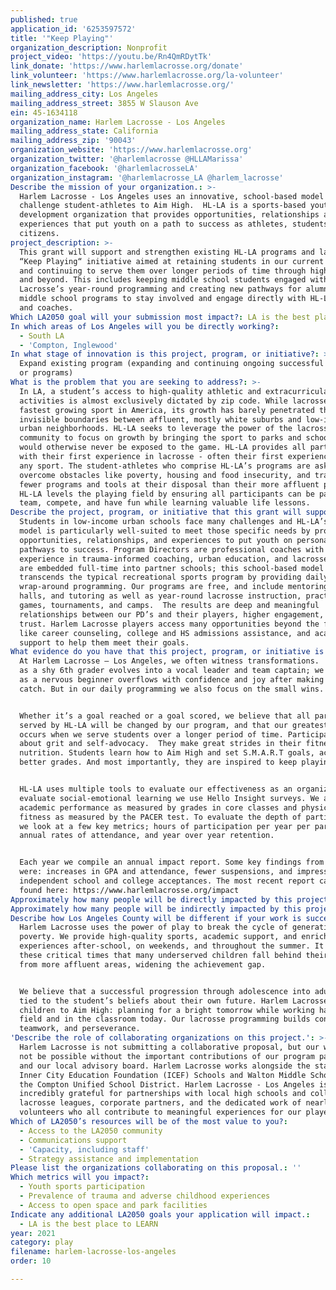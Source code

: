 ```yaml
---
published: true
application_id: '6253597572'
title: '"Keep Playing"'
organization_description: Nonprofit
project_video: 'https://youtu.be/Rn4QmRDytTk'
link_donate: 'https://www.harlemlacrosse.org/donate'
link_volunteer: 'https://www.harlemlacrosse.org/la-volunteer'
link_newsletter: 'https://www.harlemlacrosse.org/'
mailing_address_city: Los Angeles
mailing_address_street: 3855 W Slauson Ave
ein: 45-1634118
organization_name: Harlem Lacrosse - Los Angeles
mailing_address_state: California
mailing_address_zip: '90043'
organization_website: 'https://www.harlemlacrosse.org'
organization_twitter: '@harlemlacrosse @HLLAMarissa'
organization_facebook: '@harlemlacrosseLA'
organization_instagram: '@harlemlacrosse_LA @harlem_lacrosse'
Describe the mission of your organization.: >-
  Harlem Lacrosse - Los Angeles uses an innovative, school-based model to
  challenge student-athletes to Aim High.  HL-LA is a sports-based youth
  development organization that provides opportunities, relationships and
  experiences that put youth on a path to success as athletes, students, and
  citizens.
project_description: >-
  This grant will support and strengthen existing HL-LA programs and launch our
  “Keep Playing“ initiative aimed at retaining students in our current programs
  and continuing to serve them over longer periods of time through high school
  and beyond. This includes keeping middle school students engaged with Harlem
  Lacrosse’s year-round programming and creating new pathways for alumni of our
  middle school programs to stay involved and engage directly with HL-LA mentors
  and coaches.
Which LA2050 goal will your submission most impact?: LA is the best place to PLAY
In which areas of Los Angeles will you be directly working?:
  - South LA
  - 'Compton, Inglewood'
In what stage of innovation is this project, program, or initiative?: >-
  Expand existing program (expanding and continuing ongoing successful projects
  or programs)
What is the problem that you are seeking to address?: >-
  In LA, a student’s access to high-quality athletic and extracurricular
  activities is almost exclusively dictated by zip code. While lacrosse is the
  fastest growing sport in America, its growth has barely penetrated the
  invisible boundaries between affluent, mostly white suburbs and low-income,
  urban neighborhoods. HL-LA seeks to leverage the power of the lacrosse
  community to focus on growth by bringing the sport to parks and schools that
  would otherwise never be exposed to the game. HL-LA provides all participants
  with their first experience in lacrosse - often their first experience with
  any sport. The student-athletes who comprise HL-LA’s programs are asked to
  overcome obstacles like poverty, housing and food insecurity, and trauma with
  fewer programs and tools at their disposal than their more affluent peers.
  HL-LA levels the playing field by ensuring all participants can be part of a
  team, compete, and have fun while learning valuable life lessons.
Describe the project, program, or initiative that this grant will support to address the problem identified.: >-
  Students in low-income urban schools face many challenges and HL-LA’s unique
  model is particularly well-suited to meet those specific needs by providing
  opportunities, relationships, and experiences to put youth on personal
  pathways to success. Program Directors are professional coaches with years of
  experience in trauma-informed coaching, urban education, and lacrosse. They
  are embedded full-time into partner schools; this school-based model
  transcends the typical recreational sports program by providing daily
  wrap-around programming. Our programs are free, and include mentoring, study
  halls, and tutoring as well as year-round lacrosse instruction, practices,
  games, tournaments, and camps.  The results are deep and meaningful
  relationships between our PD’s and their players, higher engagement, and
  trust. Harlem Lacrosse players access many opportunities beyond the field,
  like career counseling, college and HS admissions assistance, and academic
  support to help them meet their goals.
What evidence do you have that this project, program, or initiative is or will be successful, and how will you define and measure success?: >-
  At Harlem Lacrosse – Los Angeles, we often witness transformations.  We watch
  as a shy 6th grader evolves into a vocal leader and team captain; we celebrate
  as a nervous beginner overflows with confidence and joy after making her first
  catch. But in our daily programming we also focus on the small wins.


  Whether it’s a goal reached or a goal scored, we believe that all participants
  served by HL-LA will be changed by our program, and that our greatest impact
  occurs when we serve students over a longer period of time. Participants learn
  about grit and self-advocacy.  They make great strides in their fitness and
  nutrition. Students learn how to Aim High and set S.M.A.R.T goals, achieve
  better grades. And most importantly, they are inspired to keep playing.


  HL-LA uses multiple tools to evaluate our effectiveness as an organization. To
  evaluate social-emotional learning we use Hello Insight surveys. We also track
  academic performance as measured by grades in core classes and physical
  fitness as measured by the PACER test. To evaluate the depth of participation
  we look at a few key metrics; hours of participation per year per participant,
  annual rates of attendance, and year over year retention.


  Each year we compile an annual impact report. Some key findings from 2019
  were: increases in GPA and attendance, fewer suspensions, and impressive
  independent school and college acceptances. The most recent report can be
  found here: https://www.harlemlacrosse.org/impact
Approximately how many people will be directly impacted by this project, program, or initiative?: '250'
Approximately how many people will be indirectly impacted by this project, program, or initiative?: '1200'
Describe how Los Angeles County will be different if your work is successful.: >-
  Harlem Lacrosse uses the power of play to break the cycle of generational
  poverty. We provide high-quality sports, academic support, and enrichment
  experiences after-school, on weekends, and throughout the summer. It is during
  these critical times that many underserved children fall behind their peers
  from more affluent areas, widening the achievement gap. 


  We believe that a successful progression through adolescence into adulthood is
  tied to the student’s beliefs about their own future. Harlem Lacrosse inspires
  children to Aim High: planning for a bright tomorrow while working hard on the
  field and in the classroom today. Our lacrosse programming builds confidence,
  teamwork, and perseverance.
'Describe the role of collaborating organizations on this project.': >-
  Harlem Lacrosse is not submitting a collaborative proposal, but our work would
  not be possible without the important contributions of our program partners
  and our local advisory board. Harlem Lacrosse works alongside the staff at
  Inner City Education Foundation (ICEF) Schools and Walton Middle School and
  the Compton Unified School District. Harlem Lacrosse - Los Angeles is
  incredibly grateful for partnerships with local high schools and colleges,
  lacrosse leagues, corporate partners, and the dedicated work of nearly 50
  volunteers who all contribute to meaningful experiences for our players.
Which of LA2050’s resources will be of the most value to you?:
  - Access to the LA2050 community
  - Communications support
  - 'Capacity, including staff'
  - Strategy assistance and implementation
Please list the organizations collaborating on this proposal.: ''
Which metrics will you impact?:
  - Youth sports participation
  - Prevalence of trauma and adverse childhood experiences
  - Access to open space and park facilities
Indicate any additional LA2050 goals your application will impact.:
  - LA is the best place to LEARN
year: 2021
category: play
filename: harlem-lacrosse-los-angeles
order: 10

---
```

